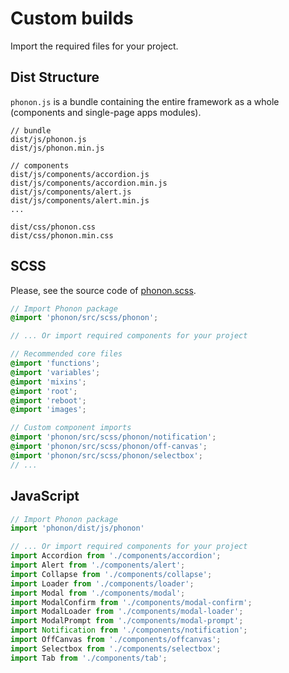 # Custom builds

Import the required files for your project.

## Dist Structure

`phonon.js` is a bundle containing the entire framework as a whole (components and single-page apps modules).

```
// bundle
dist/js/phonon.js
dist/js/phonon.min.js

// components
dist/js/components/accordion.js
dist/js/components/accordion.min.js
dist/js/components/alert.js
dist/js/components/alert.min.js
...

dist/css/phonon.css
dist/css/phonon.min.css
```

## SCSS

Please, see the source code of [phonon.scss](https://github.com/quark-dev/Phonon-Framework/blob/master/src/scss/phonon.scss).

```scss
// Import Phonon package
@import 'phonon/src/scss/phonon';

// ... Or import required components for your project

// Recommended core files
@import 'functions';
@import 'variables';
@import 'mixins';
@import 'root';
@import 'reboot';
@import 'images';

// Custom component imports
@import 'phonon/src/scss/phonon/notification';
@import 'phonon/src/scss/phonon/off-canvas';
@import 'phonon/src/scss/phonon/selectbox';
// ...
```

## JavaScript

```js
// Import Phonon package
import 'phonon/dist/js/phonon'

// ... Or import required components for your project
import Accordion from './components/accordion';
import Alert from './components/alert';
import Collapse from './components/collapse';
import Loader from './components/loader';
import Modal from './components/modal';
import ModalConfirm from './components/modal-confirm';
import ModalLoader from './components/modal-loader';
import ModalPrompt from './components/modal-prompt';
import Notification from './components/notification';
import OffCanvas from './components/offcanvas';
import Selectbox from './components/selectbox';
import Tab from './components/tab';
```
